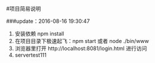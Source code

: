#项目简易说明

###update：2016-08-16 19:30:47

1. 安装依赖 npm install
2. 在项目目录下极速起飞：npm start 或者 node ./bin/www
3. 浏览器里打开 http://localhost:8081/login.html 进行访问
4. servertest111
